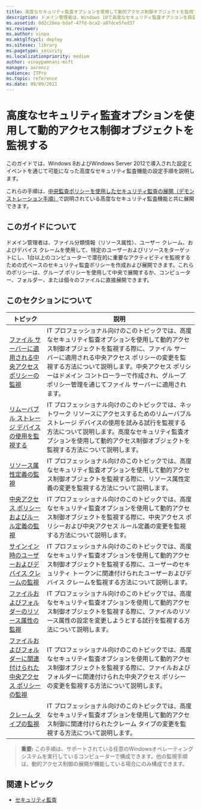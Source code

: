 ```yaml
---
title: 高度なセキュリティ監査オプションを使用して動的アクセス制御オブジェクトを監視する
description: ドメイン管理者は、Windows 10で高度なセキュリティ監査オプションを設定して、特定のユーザーをターゲットにしたり、複数のデバイスで潜在的に重要なアクティビティを監視したりすることができます
ms.assetid: 0d2c28ea-bdaf-47fd-bca2-a07dce5fed37
ms.reviewer:
ms.author: vinpa
ms.mktglfcycl: deploy
ms.sitesec: library
ms.pagetype: security
ms.localizationpriority: medium
author: vinaypamnani-msft
manager: aaroncz
audience: ITPro
ms.topic: reference
ms.date: 09/09/2021
---
```


# 高度なセキュリティ監査オプションを使用して動的アクセス制御オブジェクトを監視する

このガイドでは、Windows 8およびWindows Server 2012で導入された設定とイベントを通じて可能になった高度なセキュリティ監査機能の設定手順を説明します。

これらの手順は、[中央監査ポリシーを使用したセキュリティ監査の展開（デモンストレーション手順）](/windows-server/identity/solution-guides/deploy-security-auditing-with-central-audit-policies--demonstration-steps-)で説明されている高度なセキュリティ監査機能と共に展開できます。

## このガイドについて

ドメイン管理者は、ファイル分類情報（リソース属性）、ユーザー クレーム、およびデバイス クレームを使用して、特定のユーザーおよびリソースをターゲットにし、1台以上のコンピューターで潜在的に重要なアクティビティを監視するための式ベースのセキュリティ監査ポリシーを作成および展開できます。これらのポリシーは、グループ ポリシーを使用して中央で展開するか、コンピューター、フォルダー、または個々のファイルに直接展開できます。

## このセクションについて

| トピック | 説明 |
| - | - |
| [ファイル サーバーに適用される中央アクセス ポリシーの監視](monitor-the-central-access-policies-that-apply-on-a-file-server.md) | IT プロフェッショナル向けのこのトピックでは、高度なセキュリティ監査オプションを使用して動的アクセス制御オブジェクトを監視する際に、ファイル サーバーに適用される中央アクセス ポリシーの変更を監視する方法について説明します。中央アクセス ポリシーはドメイン コントローラーで作成され、グループ ポリシー管理を通じてファイル サーバーに適用されます。 |
| [リムーバブル ストレージ デバイスの使用を監視する](monitor-the-use-of-removable-storage-devices.md) | IT プロフェッショナル向けのこのトピックでは、ネットワーク リソースにアクセスするためのリムーバブル ストレージ デバイスの使用を試みる試行を監視する方法について説明します。高度なセキュリティ監査オプションを使用して動的アクセス制御オブジェクトを監視する方法について説明します。 |
| [リソース属性定義の監視](monitor-resource-attribute-definitions.md)| IT プロフェッショナル向けのこのトピックでは、高度なセキュリティ監査オプションを使用して動的アクセス制御オブジェクトを監視する際に、リソース属性定義の変更を監視する方法について説明します。|
| [中央アクセス ポリシーおよびルール定義の監視](monitor-central-access-policy-and-rule-definitions.md) | IT プロフェッショナル向けのこのトピックでは、高度なセキュリティ監査オプションを使用して動的アクセス制御オブジェクトを監視する際に、中央アクセス ポリシーおよび中央アクセス ルール定義の変更を監視する方法について説明します。 |
| [サインイン時のユーザーおよびデバイス クレームの監視](monitor-user-and-device-claims-during-sign-in.md)| IT プロフェッショナル向けのこのトピックでは、高度なセキュリティ監査オプションを使用して動的アクセス制御オブジェクトを監視する際に、ユーザーのセキュリティ トークンに関連付けられたユーザーおよびデバイス クレームを監視する方法について説明します。 |
| [ファイルおよびフォルダーのリソース属性の監視](monitor-the-resource-attributes-on-files-and-folders.md)| IT プロフェッショナル向けのこのトピックでは、高度なセキュリティ監査オプションを使用して動的アクセス制御オブジェクトを監視する際に、ファイルのリソース属性の設定を変更しようとする試行を監視する方法について説明します。 |
| [ファイルおよびフォルダーに関連付けられた中央アクセス ポリシーの監視](monitor-the-central-access-policies-associated-with-files-and-folders.md)| IT プロフェッショナル向けのこのトピックでは、高度なセキュリティ監査オプションを使用して動的アクセス制御オブジェクトを監視する際に、ファイルおよびフォルダーに関連付けられた中央アクセス ポリシーの変更を監視する方法について説明します。 |
| [クレーム タイプの監視](monitor-claim-types.md) | IT プロフェッショナル向けのこのトピックでは、高度なセキュリティ監査オプションを使用して動的アクセス制御に関連付けられたクレーム タイプの変更を監視する方法について説明します。|

>**重要:** この手順は、サポートされている任意のWindowsオペレーティングシステムを実行しているコンピューターで構成できます。他の監視手順は、動的アクセス制御の展開が機能している場合にのみ構成できます。

## 関連トピック

- [セキュリティ監査](security-auditing-overview.md)
